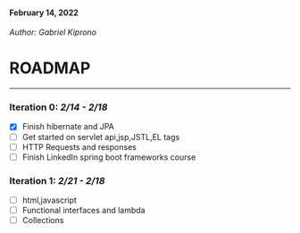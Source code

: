 #### February 14, 2022

*Author: Gabriel Kiprono*

# ROADMAP

---

### Iteration 0: *2/14 - 2/18*
- [X] Finish hibernate and JPA
- [ ] Get started on servlet api,jsp,JSTL,EL tags
- [ ] HTTP Requests and responses
- [ ] Finish LinkedIn  spring boot frameworks course

### Iteration 1: *2/21 - 2/18*
- [ ] html,javascript
- [ ] Functional interfaces and lambda
- [ ] Collections